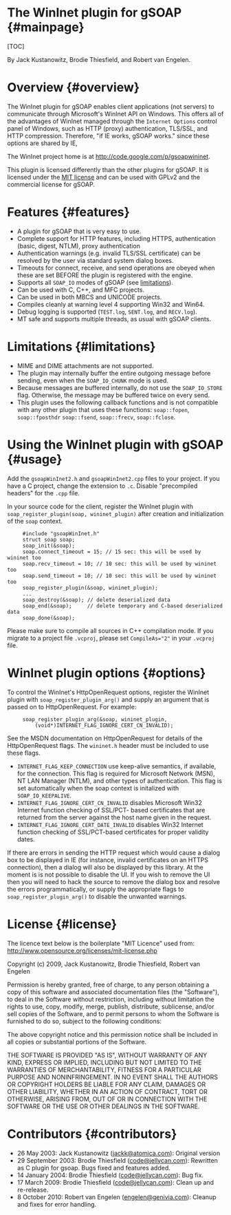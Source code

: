 
The WinInet plugin for gSOAP                                         {#mainpage}
============================

[TOC]

By Jack Kustanowitz, Brodie Thiesfield, and Robert van Engelen.


Overview                                                             {#overview}
========

The WinInet plugin for gSOAP enables client applications (not servers) to
communicate through Microsoft's WinInet API on Windows. This offers all of the
advantages of WinInet managed through the `Internet Options` control panel of
Windows, such as HTTP (proxy) authentication, TLS/SSL, and HTTP compression.
Therefore, "if IE works, gSOAP works." since these options are shared by IE, 

The WinInet project home is at <http://code.google.com/p/gsoapwininet>.

This plugin is licensed differently than the other plugins for gSOAP. It is
licensed under the [MIT license](#license) and can be used with GPLv2 and the
commercial license for gSOAP.


Features                                                             {#features}
========

- A plugin for gSOAP that is very easy to use.
- Complete support for HTTP features, including HTTPS, authentication (basic,
  digest, NTLM), proxy authentication
- Authentication warnings (e.g. invalid TLS/SSL certificate) can be resolved by
  the user via standard system dialog boxes.
- Timeouts for connect, receive, and send operations are obeyed when these are
  set BEFORE the plugin is registered with the engine.
- Supports all `SOAP_IO` modes of gSOAP (see [limitations](#limitations)).
- Can be used with C, C++, and MFC projects.
- Can be used in both MBCS and UNICODE projects.
- Compiles cleanly at warning level 4 supporting Win32 and Win64.
- Debug logging is supported (`TEST.log`, `SENT.log`, and `RECV.log`).
- MT safe and supports multiple threads, as usual with gSOAP clients.


Limitations                                                       {#limitations}
===========

- MIME and DIME attachments are not supported.
- The plugin may internally buffer the entire outgoing message before sending,
  even when the `SOAP_IO_CHUNK` mode is used.
- Because messages are buffered internally, do not use the `SOAP_IO_STORE`
  flag. Otherwise, the message may be buffered twice on every send.
- This plugin uses the following callback functions and is not compatible with
  any other plugin that uses these functions: `soap::fopen`, `soap::fposthdr`
  `soap::fsend`, `soap::frecv`, `soap::fclose`.


Using the WinInet plugin with gSOAP                                     {#usage}
===================================

Add the `gsoapWinInet2.h` and `gsoapWinInet2.cpp` files to your project. If you 
have a C project, change the extension to `.c`. Disable "precompiled headers"
for the `.cpp` file.

In your source code for the client, register the WinInet plugin with
`soap_register_plugin(soap, wininet_plugin)` after creation and initialization
of the `soap` context.

~~~~~~~~~~~~~~~~~~~~~~~~~~~~~~~~~~~~~~~~~~~~~~~~~~~~~~~~~~~~~~~~~~~~~~~~~~~~~~~~{.cpp}
     #include "gsoapWinInet.h"
     struct soap soap;
     soap_init(&soap);
     soap.connect_timeout = 15; // 15 sec: this will be used by wininet too
     soap.recv_timeout = 10; // 10 sec: this will be used by wininet too
     soap.send_timeout = 10; // 10 sec: this will be used by wininet too
     soap_register_plugin(&soap, wininet_plugin);
     ...
     soap_destroy(&soap); // delete deserialized data
     soap_end(&soap);     // delete temporary and C-based deserialized data
     soap_done(&soap);
~~~~~~~~~~~~~~~~~~~~~~~~~~~~~~~~~~~~~~~~~~~~~~~~~~~~~~~~~~~~~~~~~~~~~~~~~~~~~~~~

Please make sure to compile all sources in C++ compilation mode. If you migrate
to a project file `.vcproj`, please set `CompileAs="2"` in your `.vcproj`
file.


WinInet plugin options                                                {#options}
======================

To control the WinInet's HttpOpenRequest options, register the WinInet plugin
with `soap_register_plugin_arg()` and supply an argument that is passed on to
HttpOpenRequest. For example:

~~~~~~~~~~~~~~~~~~~~~~~~~~~~~~~~~~~~~~~~~~~~~~~~~~~~~~~~~~~~~~~~~~~~~~~~~~~~~~~~{.cpp}
     soap_register_plugin_arg(&soap, wininet_plugin,
         (void*)INTERNET_FLAG_IGNORE_CERT_CN_INVALID);
~~~~~~~~~~~~~~~~~~~~~~~~~~~~~~~~~~~~~~~~~~~~~~~~~~~~~~~~~~~~~~~~~~~~~~~~~~~~~~~~

See the MSDN documentation on HttpOpenRequest for details of the
HttpOpenRequest flags. The `wininet.h` header must be included to use these
flags.

- `INTERNET_FLAG_KEEP_CONNECTION` use keep-alive semantics, if available, for
  the connection. This flag is required for Microsoft Network (MSN), NT LAN
  Manager (NTLM), and other types of authentication. This flag is set
  automatically when the soap context is initalized with `SOAP_IO_KEEPALIVE`.
- `INTERNET_FLAG_IGNORE_CERT_CN_INVALID` disables Microsoft Win32 Internet
  function checking of SSL/PCT- based certificates that are returned from the
  server against the host name given in the request. 
- `INTERNET_FLAG_IGNORE_CERT_DATE_INVALID` disables Win32 Internet function
  checking of SSL/PCT-based certificates for proper validity dates.

If there are errors in sending the HTTP request which would cause a dialog box
to be displayed in IE (for instance, invalid certificates on an HTTPS
connection), then a dialog will also be displayed by this library. At the
moment is is not possible to disable the UI. If you wish to remove the UI then
you will need to hack the source to remove the dialog box and resolve the
errors programmatically, or supply the appropriate flags to
`soap_register_plugin_arg()` to disable the unwanted warnings.


License                                                               {#license}
=======

The licence text below is the boilerplate "MIT Licence" used from:
http://www.opensource.org/licenses/mit-license.php

Copyright (c) 2009, Jack Kustanowitz, Brodie Thiesfield, Robert van Engelen

Permission is hereby granted, free of charge, to any person obtaining a copy
of this software and associated documentation files (the "Software"), to deal
in the Software without restriction, including without limitation the rights
to use, copy, modify, merge, publish, distribute, sublicense, and/or sell
copies of the Software, and to permit persons to whom the Software is furnished
to do so, subject to the following conditions:

The above copyright notice and this permission notice shall be included in
all copies or substantial portions of the Software.

THE SOFTWARE IS PROVIDED "AS IS", WITHOUT WARRANTY OF ANY KIND, EXPRESS OR
IMPLIED, INCLUDING BUT NOT LIMITED TO THE WARRANTIES OF MERCHANTABILITY, FITNESS
FOR A PARTICULAR PURPOSE AND NONINFRINGEMENT. IN NO EVENT SHALL THE AUTHORS OR
COPYRIGHT HOLDERS BE LIABLE FOR ANY CLAIM, DAMAGES OR OTHER LIABILITY, WHETHER
IN AN ACTION OF CONTRACT, TORT OR OTHERWISE, ARISING FROM, OUT OF OR IN
CONNECTION WITH THE SOFTWARE OR THE USE OR OTHER DEALINGS IN THE SOFTWARE.


Contributors                                                     {#contributors}
============

- 26 May 2003: Jack Kustanowitz (jackk@atomica.com):
  Original version
- 29 September 2003: Brodie Thiesfield (code@jellycan.com):
  Rewritten as C plugin for gsoap. Bugs fixed and features added.
- 14 January 2004: Brodie Thiesfield (code@jellycan.com):
  Bug fix.
- 17 March 2009: Brodie Thiesfield (code@jellycan.com):
  Clean up and re-release.
- 8 October 2010: Robert van Engelen (engelen@genivia.com):
  Cleanup and fixes for error handling.

